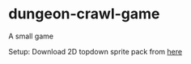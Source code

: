 # dungeon-crawl-game
A small game 

Setup:
Download 2D topdown sprite pack from [here](https://assetstore.unity.com/packages/2d/environments/pixel-art-top-down-basic-187605)
